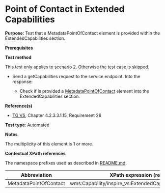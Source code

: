 # Point of Contact in Extended Capabilities

**Purpose**: Test that a MetadataPointOfContact element is provided within the ExtendedCapabilities section.

**Prerequisites**

**Test method**

This test only applies to [scenario 2](./README.md#scenarios). Otherwise the test case is skipped.

* Send a getCapabilities request to the service endpoint. Into the response:

  * Check if is provided a [MetadataPointOfContact](#MetadataPointOfContact) element into the ExtendedCapabilities section.

**Reference(s)**
* [TG VS](./README.md#ref_TG_VS), Chapter 4.2.3.3.1.15, Requirement 28

**Test type**: Automated

**Notes**

The multiplicity of this element is 1 or more.

**Contextual XPath references**

The namespace prefixes used as described in [README.md](./README.md#namespaces).

Abbreviation                                               |  XPath expression (relative to wms:WMS_Capabilities)
---------------------------------------------------------- | -------------------------------------------------------------------------
MetadataPointOfContact <a name="MetadataPointOfContact"></a> | wms:Capability/inspire_vs:ExtendedCapabilities/inspire_common:MetadataPointOfContact